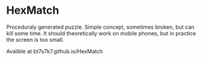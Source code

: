 # HexMatch
Proceduraly generated puzzle. Simple concept, sometimes broken, but can kill some time. It should theoretically work on mobile phones, but in practice the screen is too small. 

Avalible at bt7s7k7.github.io/HexMatch
